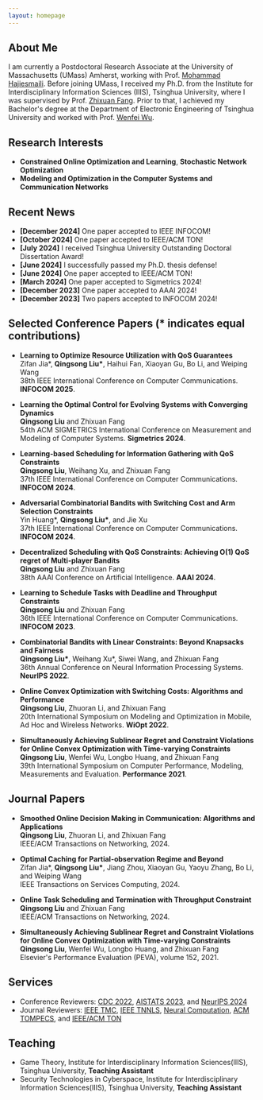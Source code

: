 ```yaml
---
layout: homepage
---
```


## About Me

I am currently a Postdoctoral Research Associate at the University of Massachusetts (UMass) Amherst, working with Prof. [Mohammad Hajiesmaili](https://groups.cs.umass.edu/hajiesmaili/). Before joining UMass, I received my Ph.D. from the Institute for Interdisciplinary Information Sciences (IIIS), Tsinghua University, where I was supervised by Prof. [Zhixuan Fang](https://people.iiis.tsinghua.edu.cn/~fang/). Prior to that, I achieved my Bachelor's degree at the Department of Electronic Engineering of Tsinghua University and worked with Prof. [Wenfei Wu](https://wenfei-wu.github.io/).

## Research Interests

- **Constrained Online Optimization and Learning**, **Stochastic Network Optimization**
- **Modeling and Optimization in the Computer Systems and Communication Networks**

## Recent News

- **[December 2024]** One paper accepted to IEEE INFOCOM!
- **[October 2024]** One paper accepted to IEEE/ACM TON!
- **[July 2024]** I received Tsinghua University Outstanding Doctoral Dissertation Award!
- **[June 2024]** I successfully passed my Ph.D. thesis defense!
- **[June 2024]** One paper accepted to IEEE/ACM TON!
- **[March 2024]** One paper accepted to Sigmetrics 2024!
- **[December 2023]** One paper accepted to AAAI 2024!
- **[December 2023]** Two papers accepted to INFOCOM 2024!


## Selected Conference Papers (* indicates equal contributions)

- **Learning to Optimize Resource Utilization with QoS Guarantees**
  <br>
  Zifan Jia\*, **Qingsong Liu\***, Haihui Fan, Xiaoyan Gu, Bo Li, and Weiping Wang
  <br>
  38th IEEE International Conference on Computer Communications. **INFOCOM 2025**.
  
- **Learning the Optimal Control for Evolving Systems with Converging Dynamics**
  <br>
  **Qingsong Liu** and Zhixuan Fang
  <br>
  54th ACM SIGMETRICS International Conference on Measurement and Modeling of Computer Systems. **Sigmetrics 2024**.



- **Learning-based Scheduling for Information Gathering with QoS Constraints**
  <br>
  **Qingsong Liu**, Weihang Xu, and Zhixuan Fang
  <br>
  37th IEEE International Conference on Computer Communications. **INFOCOM 2024**.

- **Adversarial Combinatorial Bandits with Switching Cost and Arm Selection Constraints**
  <br>
  Yin Huang\*, **Qingsong Liu\***, and Jie Xu
  <br>
  37th IEEE International Conference on Computer Communications. **INFOCOM 2024**.

- **Decentralized Scheduling with QoS Constraints: Achieving O(1) QoS regret of Multi-player Bandits**
  <br>
  **Qingsong Liu** and Zhixuan Fang
  <br>
  38th AAAI Conference on Artificial Intelligence. **AAAI 2024**.


- **Learning to Schedule Tasks with Deadline and Throughput Constraints**
  <br>
  **Qingsong Liu** and Zhixuan Fang
  <br>
  36th IEEE International Conference on Computer Communications. **INFOCOM 2023**.



- **Combinatorial Bandits with Linear Constraints: Beyond Knapsacks and Fairness**
  <br>
  **Qingsong Liu\***, Weihang Xu*, Siwei Wang, and Zhixuan Fang
  <br>
  36th Annual Conference on Neural Information Processing Systems. **NeurIPS 2022**.

- **Online Convex Optimization with Switching Costs: Algorithms and Performance**
  <br>
  **Qingsong Liu**, Zhuoran Li, and Zhixuan Fang
  <br>
  20th International Symposium on Modeling and Optimization in Mobile, Ad Hoc and Wireless Networks. **WiOpt 2022**.

  
- **Simultaneously Achieving Sublinear Regret and Constraint Violations for Online Convex Optimization with Time-varying Constraints**
  <br>
  **Qingsong Liu**, Wenfei Wu, Longbo Huang, and Zhixuan Fang
  <br>
  39th International Symposium on Computer Performance, Modeling, Measurements and Evaluation. **Performance 2021**.


  
  
 
  
## Journal Papers


- **Smoothed Online Decision Making in Communication: Algorithms and Applications**
  <br>
  **Qingsong Liu**, Zhuoran Li, and Zhixuan Fang
  <br>
  IEEE/ACM Transactions on Networking, 2024.

- **Optimal Caching for Partial-observation Regime and Beyond**
  <br>
  Zifan Jia\*, **Qingsong Liu\***, Jiang Zhou, Xiaoyan Gu, Yaoyu Zhang, Bo Li, and Weiping Wang
  <br>
  IEEE Transactions on Services Computing, 2024.


- **Online Task Scheduling and Termination with Throughput Constraint**
  <br>
  **Qingsong Liu** and Zhixuan Fang
  <br>
  IEEE/ACM Transactions on Networking, 2024.


- **Simultaneously Achieving Sublinear Regret and Constraint Violations for Online Convex Optimization with Time-varying Constraints**
  <br>
  **Qingsong Liu**, Wenfei Wu, Longbo Huang, and Zhixuan Fang
  <br>
  Elsevier's Performance Evaluation (PEVA), volume 152, 2021.


  

## Services

- Conference Reviewers: [CDC 2022](https://cdc2022.ieeecss.org/), [AISTATS 2023](https://virtual.aistats.org/), and [NeurIPS 2024](https://neurips.cc/)
- Journal Reviewers: [IEEE TMC](https://www.computer.org/csdl/journal/tm/), [IEEE TNNLS](https://cis.ieee.org/publications/t-neural-networks-and-learning-systems/), [Neural Computation](https://ieeexplore.ieee.org/xpl/RecentIssue.jsp?punumber=6720226), [ACM TOMPECS](https://dl.acm.org/journal/tompecs), and [IEEE/ACM TON](https://ieeexplore.ieee.org/xpl/RecentIssue.jsp?punumber=90)

## Teaching

- Game Theory, Institute for Interdisciplinary Information Sciences(IIIS), Tsinghua University, **Teaching Assistant**
- Security Technologies in Cyberspace, Institute for Interdisciplinary Information Sciences(IIIS), Tsinghua University, **Teaching Assistant**
